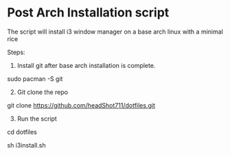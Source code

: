 # Post Arch Installation script #

The script will install i3 window manager on a base arch linux with a minimal rice

Steps:

1) Install git after base arch installation is complete.

sudo pacman -S git

2) Git clone the repo

git clone https://github.com/headShot711/dotfiles.git

3) Run the script

cd dotfiles

sh i3install.sh
